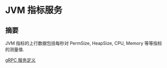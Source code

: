 # JVM 指标服务

## 摘要

JVM 指标的上行数据包括每秒对 PermSize, HeapSize, CPU, Memory 等等指标的测量值.

[gRPC 服务定义](https://github.com/apache/skywalking-data-collect-protocol/blob/v2.0/JVMMetricsService.proto)
